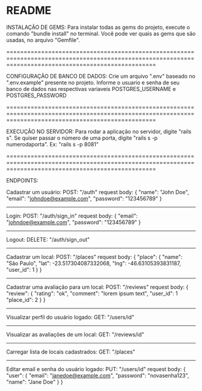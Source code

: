 # README
INSTALAÇÃO DE GEMS:
Para instalar todas as gems do projeto, execute o comando "bundle install" no terminal. Você pode ver quais as gems que são usadas, no arquivo "Gemfile".

=======================================================================================================================================================

CONFIGURAÇÃO DE BANCO DE DADOS:
Crie um arquivo ".env" baseado no ".env.example" presente no projeto. Informe o usuario e senha de seu banco de dados nas respectivas variaveis POSTGRES_USERNAME e POSTGRES_PASSWORD

=======================================================================================================================================================

EXECUÇÃO NO SERVIDOR:
Para rodar a aplicação no servidor, digite "rails s". Se quiser passar o número de uma porta, digite "rails s -p numerodaporta". Ex: "rails s -p 8081"

=======================================================================================================================================================

ENDPOINTS:

Cadastrar um usuário:
POST: "/auth"
request body: {
                "name": "John Doe",
                "email": "johndoe@example.com",
                "password": "123456789"
              }

-------------------------------------------------------------------------------------------------------------------------------------------------------

Login:
POST: "/auth/sign_in"
request body: {
                "email": "johndoe@example.com",
                "password": "123456789"
              }

-------------------------------------------------------------------------------------------------------------------------------------------------------

Logout:
DELETE: "/auth/sign_out"

-------------------------------------------------------------------------------------------------------------------------------------------------------

Cadastrar um local:
POST: "/places"
request body: {
                "place": {
                    "name": "São Paulo",
                    "lat": -23.517304087332068, 
                    "lng": -46.63105393831187,
                    "user_id": 1
                }
              }

-------------------------------------------------------------------------------------------------------------------------------------------------------

Cadastrar uma avaliação para um local:
POST: "/reviews"
request body: {
                "review": {
                    "rating": "ok",
                    "comment": "lorem ipsum text",
                    "user_id": 1
                    "place_id": 2
                }
              }

-------------------------------------------------------------------------------------------------------------------------------------------------------

Visualizar perfil do usuário logado:
GET: "/users/id"

-------------------------------------------------------------------------------------------------------------------------------------------------------

Visualizar as avaliações de um local:
GET: "/reviews/id"

-------------------------------------------------------------------------------------------------------------------------------------------------------

Carregar lista de locais cadastrados:
GET: "/places"

-------------------------------------------------------------------------------------------------------------------------------------------------------

Editar email e senha do usuário logado:
PUT: "/users/id"
request body: {
                "user": {
                    "email": "janedoe@example.com",
                    "password": "novasenha123",
                    "name": "Jane Doe"
                }
              }
